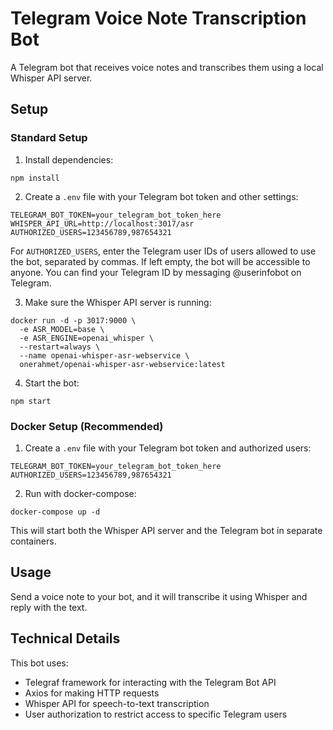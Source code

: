 # Telegram Voice Note Transcription Bot

A Telegram bot that receives voice notes and transcribes them using a local Whisper API server.

## Setup

### Standard Setup

1. Install dependencies:
```
npm install
```

2. Create a `.env` file with your Telegram bot token and other settings:
```
TELEGRAM_BOT_TOKEN=your_telegram_bot_token_here
WHISPER_API_URL=http://localhost:3017/asr
AUTHORIZED_USERS=123456789,987654321
```

For `AUTHORIZED_USERS`, enter the Telegram user IDs of users allowed to use the bot, separated by commas. 
If left empty, the bot will be accessible to anyone. You can find your Telegram ID by messaging @userinfobot on Telegram.

3. Make sure the Whisper API server is running:
```
docker run -d -p 3017:9000 \
  -e ASR_MODEL=base \
  -e ASR_ENGINE=openai_whisper \
  --restart=always \
  --name openai-whisper-asr-webservice \
  onerahmet/openai-whisper-asr-webservice:latest
```

4. Start the bot:
```
npm start
```

### Docker Setup (Recommended)

1. Create a `.env` file with your Telegram bot token and authorized users:
```
TELEGRAM_BOT_TOKEN=your_telegram_bot_token_here
AUTHORIZED_USERS=123456789,987654321
```

2. Run with docker-compose:
```
docker-compose up -d
```

This will start both the Whisper API server and the Telegram bot in separate containers.

## Usage

Send a voice note to your bot, and it will transcribe it using Whisper and reply with the text.

## Technical Details

This bot uses:
- Telegraf framework for interacting with the Telegram Bot API
- Axios for making HTTP requests
- Whisper API for speech-to-text transcription
- User authorization to restrict access to specific Telegram users 